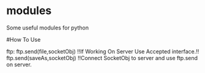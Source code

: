 # modules
Some useful modules for python

#How To Use

ftp:
  ftp.send(file,socketObj)        !!If Working On Server Use Accepted interface.!!
  ftp.send(saveAs,socketObj)      !!Connect SocketObj to server and use ftp.send on server.
